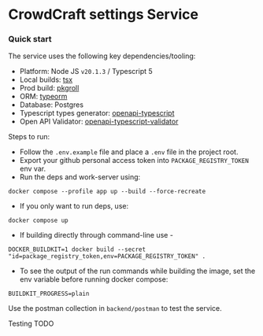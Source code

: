 # CrowdCraft settings Service


### Quick start

The service uses the following key dependencies/tooling:

- Platform: Node JS `v20.1.3` / Typescript 5
- Local builds: [tsx](https://github.com/esbuild-kit/tsx)
- Prod build: [pkgroll](https://github.com/privatenumber/pkgroll)
- ORM: [typeorm](https://www.typeorm.io/)
- Database: Postgres
- Typescript types generator: [openapi-typescript](https://github.com/drwpow/openapi-typescript)
- Open API Validator: [openapi-typescript-validator](https://github.com/Q42/openapi-typescript-validator)

Steps to run:

- Follow the `.env.example` file and place a `.env` file in the project root.
- Export your github personal access token into `PACKAGE_REGISTRY_TOKEN` env var.
- Run the deps and work-server using:
```shell
docker compose --profile app up --build --force-recreate
```
- If you only want to run deps, use:
```shell
docker compose up
```

- If building directly through command-line use -
```shell
DOCKER_BUILDKIT=1 docker build --secret "id=package_registry_token,env=PACKAGE_REGISTRY_TOKEN" .
```
- To see the output of the run commands while building the image, set the env variable before running docker compose:
```shell
BUILDKIT_PROGRESS=plain
```

Use the postman collection in `backend/postman` to test the service.

Testing TODO
